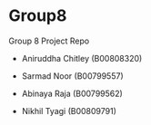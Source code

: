 # Group8
Group 8 Project Repo

* Aniruddha Chitley (B00808320)

* Sarmad Noor (B00799557)

* Abinaya Raja (B00799562)

* Nikhil Tyagi (B00809791)

